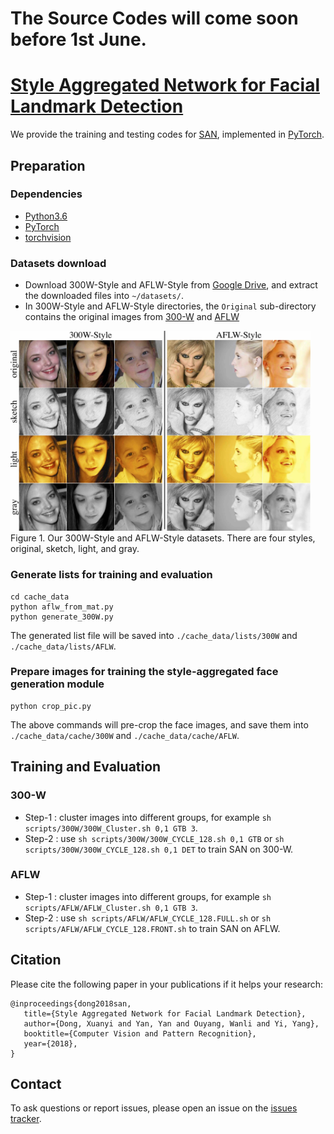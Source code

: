 # The Source Codes will come soon before 1st June.

# [Style Aggregated Network for Facial Landmark Detection](https://arxiv.org/abs/1803.04108)

We provide the training and testing codes for [SAN](https://d-x-y.github.io/publication/style-aggregation-network), implemented in [PyTorch](pytorch.org).

## Preparation

### Dependencies
- [Python3.6](https://www.anaconda.com/download/#linux)
- [PyTorch](http://pytorch.org/)
- [torchvision](http://pytorch.org/docs/master/torchvision)

### Datasets download
- Download 300W-Style and AFLW-Style from [Google Drive](https://drive.google.com/open?id=14f2lcJVF6E4kIICd8icUs8UuF3J0Mutd), and extract the downloaded files into `~/datasets/`.
- In 300W-Style and AFLW-Style directories, the `Original` sub-directory contains the original images from [300-W](https://ibug.doc.ic.ac.uk/resources/300-W/) and [AFLW](https://www.tugraz.at/institute/icg/research/team-bischof/lrs/downloads/aflw/)
<img src="cache_data/cache/dataset.jpg" width="480">
Figure 1. Our 300W-Style and AFLW-Style datasets. There are four styles, original, sketch, light, and gray.

### Generate lists for training and evaluation
```
cd cache_data
python aflw_from_mat.py
python generate_300W.py
```
The generated list file will be saved into `./cache_data/lists/300W` and `./cache_data/lists/AFLW`.

### Prepare images for training the style-aggregated face generation module
```
python crop_pic.py
```
The above commands will pre-crop the face images, and save them into `./cache_data/cache/300W` and `./cache_data/cache/AFLW`.


## Training and Evaluation

### 300-W
- Step-1 : cluster images into different groups, for example `sh scripts/300W/300W_Cluster.sh 0,1 GTB 3`.
- Step-2 : use `sh scripts/300W/300W_CYCLE_128.sh 0,1 GTB` or `sh scripts/300W/300W_CYCLE_128.sh 0,1 DET` to train SAN on 300-W.

### AFLW
- Step-1 : cluster images into different groups, for example `sh scripts/AFLW/AFLW_Cluster.sh 0,1 GTB 3`.
- Step-2 : use `sh scripts/AFLW/AFLW_CYCLE_128.FULL.sh` or `sh scripts/AFLW/AFLW_CYCLE_128.FRONT.sh` to train SAN on AFLW.


## Citation
Please cite the following paper in your publications if it helps your research:
```
@inproceedings{dong2018san,
   title={Style Aggregated Network for Facial Landmark Detection},
   author={Dong, Xuanyi and Yan, Yan and Ouyang, Wanli and Yi, Yang},
   booktitle={Computer Vision and Pattern Recognition},
   year={2018},
}
```

## Contact
To ask questions or report issues, please open an issue on the [issues tracker](https://github.com/D-X-Y/SAN/issues).
